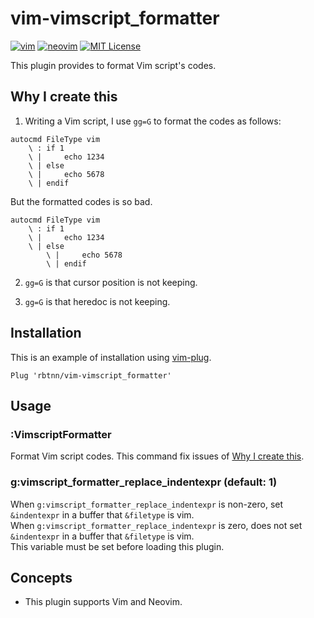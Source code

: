 
# vim-vimscript_formatter

[![vim](https://github.com/rbtnn/vim-vimscript_formatter/workflows/vim/badge.svg)](https://github.com/rbtnn/vim-vimscript_formatter/actions?query=workflow%3Avim)
[![neovim](https://github.com/rbtnn/vim-vimscript_formatter/workflows/neovim/badge.svg)](https://github.com/rbtnn/vim-vimscript_formatter/actions?query=workflow%3Aneovim)
[![MIT License](https://img.shields.io/badge/license-MIT-blue.svg)](LICENSE)

This plugin provides to format Vim script's codes.

## Why I create this

1. Writing a Vim script, I use `gg=G` to format the codes as follows:

```
autocmd FileType vim
    \ : if 1
    \ |     echo 1234
    \ | else
    \ |     echo 5678
    \ | endif
```

But the formatted codes is so bad.

```
autocmd FileType vim
    \ : if 1
    \ |     echo 1234
    \ | else
        \ |     echo 5678
        \ | endif
```

2. `gg=G` is that cursor position is not keeping.

3. `gg=G` is that heredoc is not keeping.

## Installation

This is an example of installation using [vim-plug](https://github.com/junegunn/vim-plug).

```
Plug 'rbtnn/vim-vimscript_formatter'
```

## Usage

### :VimscriptFormatter
Format Vim script codes. This command fix issues of [Why I create this](https://github.com/rbtnn/vim-vimscript_formatter#why-i-create-this).

### g:vimscript_formatter_replace_indentexpr (default: 1)
When `g:vimscript_formatter_replace_indentexpr` is non-zero, set `&indentexpr` in a buffer that `&filetype` is vim.  
When `g:vimscript_formatter_replace_indentexpr` is zero, does not set `&indentexpr` in a buffer that `&filetype` is vim.  
This variable must be set before loading this plugin.

## Concepts
* This plugin supports Vim and Neovim.

